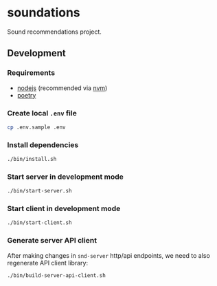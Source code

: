 # soundations

Sound recommendations project.

## Development

### Requirements

- [nodejs](https://nodejs.org/en/download/) (recommended via [nvm](https://github.com/nvm-sh/nvm#installing-and-updating))
- [poetry](https://python-poetry.org/docs/#installation)

### Create local `.env` file

```sh
cp .env.sample .env
```

### Install dependencies

```sh
./bin/install.sh
```

### Start server in development mode

```sh
./bin/start-server.sh
```

### Start client in development mode

```sh
./bin/start-client.sh
```

### Generate server API client

After making changes in `snd-server` http/api endpoints, we need to also regenerate API client library:

```sh
./bin/build-server-api-client.sh
```
